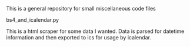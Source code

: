 This is a general repository for small miscellaneous code files

bs4_and_icalendar.py

   This is a html scraper for some data I wanted.  Data is parsed for datetime information and then exported to ics for usage by icalendar.
